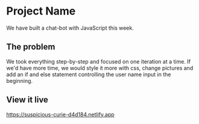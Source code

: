 # Project Name

We have built a chat-bot with JavaScript this week.

## The problem

We took everything step-by-step and focused on one iteration at a time. If we'd have more time, we would style it more with css, change pictures and add an if and else statement controlling the user name input in the beginning. 


## View it live

https://suspicious-curie-d4d184.netlify.app

